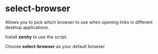 # select-browser
Allows you to pick which browser to use when opening links in different desktop applications.

Install **zenity** to use the script.

Choose **select-browser** as your default browser
